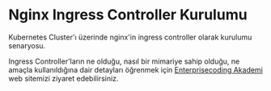 # Nginx Ingress Controller Kurulumu
Kubernetes Cluster'ı üzerinde nginx'in ingress controller olarak kurulumu senaryosu.

Ingress Controller'ların ne olduğu, nasıl bir mimariye sahip olduğu, ne amaçla kullanıldığına dair detayları öğrenmek için [Enterprisecoding Akademi](http://akademi.enterprisecoding.com/) web sitemizi ziyaret edebilirsiniz.